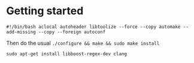 # Getting started

`#!/bin/bash
aclocal
autoheader
libtoolize --force --copy
automake --add-missing --copy --foreign
autoconf
`

Then do the usual `./configure && make && sudo make install`

`sudo apt-get install libboost-regex-dev clang`
